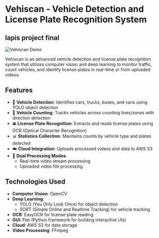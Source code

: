 # Vehiscan - Vehicle Detection and License Plate Recognition System
## lapis project final

![Vehiscan Demo](https://via.placeholder.com/800x450?text=Vehiscan+Demo)

Vehiscan is an advanced vehicle detection and license plate recognition system that utilizes computer vision and deep learning to monitor traffic, count vehicles, and identify license plates in real-time or from uploaded videos.

## Features

- 🚗 **Vehicle Detection**: Identifies cars, trucks, buses, and vans using YOLO object detection
- 🔢 **Vehicle Counting**: Tracks vehicles across counting lines/zones with direction detection
- 🚘 **License Plate Recognition**: Extracts and reads license plates using OCR (Optical Character Recognition)
- 📊 **Statistics Collection**: Maintains counts by vehicle type and plates detected
- ☁️ **Cloud Integration**: Uploads processed videos and data to AWS S3
- 🎥 **Dual Processing Modes**:
  - Real-time video stream processing
  - Uploaded video file processing

## Technologies Used

- **Computer Vision**: OpenCV
- **Deep Learning**: 
  - YOLO (You Only Look Once) for object detection
  - SORT (Simple Online and Realtime Tracking) for vehicle tracking
- **OCR**: EasyOCR for license plate reading
- **GUI**: Flet (Python framework for building interactive UIs)
- **Cloud**: AWS S3 for data storage
- **Video Processing**: FFmpeg
